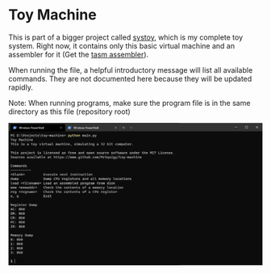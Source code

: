 # Toy Machine
This is part of a bigger project called [systoy](https://github.com/MrSquigy/systoy), which is my complete toy system. Right now, it contains only this basic virtual machine and an assembler for it (Get the [tasm assembler](https://github.com/MrSquigy/tasm)).

When running the file, a helpful introductory message will list all available commands. They are not documented here because they will be updated rapidly.

Note: When running programs, make sure the program file is in the same directory as this file (repository root)

![Toy Machine introductory message](screenshot.png)